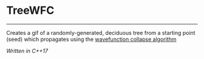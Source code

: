 # TreeWFC
<hr>
Creates a gif of a randomly-generated, deciduous tree from a
starting point (seed) which propagates using the
<a href="https://github.com/mxgmn/WaveFunctionCollapse">wavefunction collapse algorithm</a>

<em>Written in C++17</em>